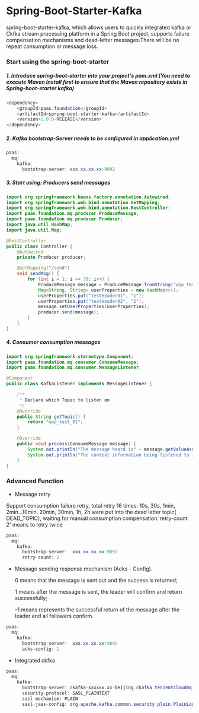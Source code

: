 # Spring-Boot-Starter-Kafka
spring-boot-starter-kafka, which allows users to quickly integrated kafka or Ckfka stream processing platform in a Spring Boot project, supports failure compensation mechanisms and dead-letter messages.There will be no repeat consumption or message loss.

### Start using the spring-boot-starter
##### 1. Introduce spring-boot-starter into your project's pom.xml (You need to execute Maven Install first to ensure that the Maven repository exists in Spring-boot-starter kafka)
```java
<dependency>
    <groupId>paas.foundation</groupId>
    <artifactId>spring-boot-starter-kafka</artifactId>
    <version>1.0.0-RELEASE</version>
</dependency>
```
##### 2. Kafka bootstrap-Server needs to be configured in application.yml

```java
paas:
  mq:
    kafka:
      bootstrap-server: xxx.xx.xx.xx:9092
```
##### 3. Start using: Producers send messages
```java
import org.springframework.beans.factory.annotation.Autowired;
import org.springframework.web.bind.annotation.GetMapping;
import org.springframework.web.bind.annotation.RestController;
import paas.foundation.mq.producer.ProduceMessage;
import paas.foundation.mq.producer.Producer;
import java.util.HashMap;
import java.util.Map;

@RestController
public class Controller {
    @Autowired
    private Producer producer;

    @GetMapping("/send")
    void sendMsg() {
        for (int i = 1; i <= 30; i++) {
            ProduceMessage message = ProduceMessage.fromString("wpp_test_01", "hello world！");
            Map<String, String> userProperties = new HashMap<>();
            userProperties.put("testHeader01", "1");
            userProperties.put("testHeader02", "2");
            message.setUserProperties(userProperties);
            producer.send(message);
        }
    }
}
```

##### 4. Consumer consumption messages
```java
import org.springframework.stereotype.Component;
import paas.foundation.mq.consumer.ConsumeMessage;
import paas.foundation.mq.consumer.MessageListener;

@Component
public class KafkaListener implements MessageListener {

    /**
     * Declare which Topic to listen on
     */
    @Override
    public String getTopic() {
        return "wpp_test_01";
    }

    @Override
    public void process(ConsumeMessage message) {
        System.out.println("The message heard is" + message.getValueAsString());
        System.out.println("The context information being listened to is " + message.getUserProperties());
    }
}
```

### Advanced Function

- Message retry

Support consumption failure retry, total retry 16 times: 10s, 30s, 1min, 2min...10min, 20min, 30min, 1h, 2h were put into the dead letter topic(
DEAD_TOPIC), waiting for manual consumption compensation.'retry-count: 2' means to retry twice
```java
paas:
  mq:
    kafka:
      bootstrap-server:  xxx.xx.xx.xx:9092
      retry-count: 2
```
- Message sending response mechanism (Acks - Config).

  0 means that the message is sent out and the success is returned;
  
  1 means after the message is sent, the leader will confirm and return successfully;
  
  -1 means represents the successful return of the message after the leader and all followers confirm.
```java
paas:
  mq:
    kafka:
      bootstrap-server:  xxx.xx.xx.xx:9092
      acks-config: 1
```
- Integrated ckfka
```java
paas:
  mq:
    kafka:
      bootstrap-server: ckafka-xxxxxx.xx-beijing.ckafka.tencentcloudmq.com:6007
      security-protocol: SASL_PLAINTEXT
      sasl-mechanism: PLAIN
      sasl-jaas-config: org.apache.kafka.common.security.plain.PlainLoginModule required username="xxxxxx#root" password="xxxxxx";
```
